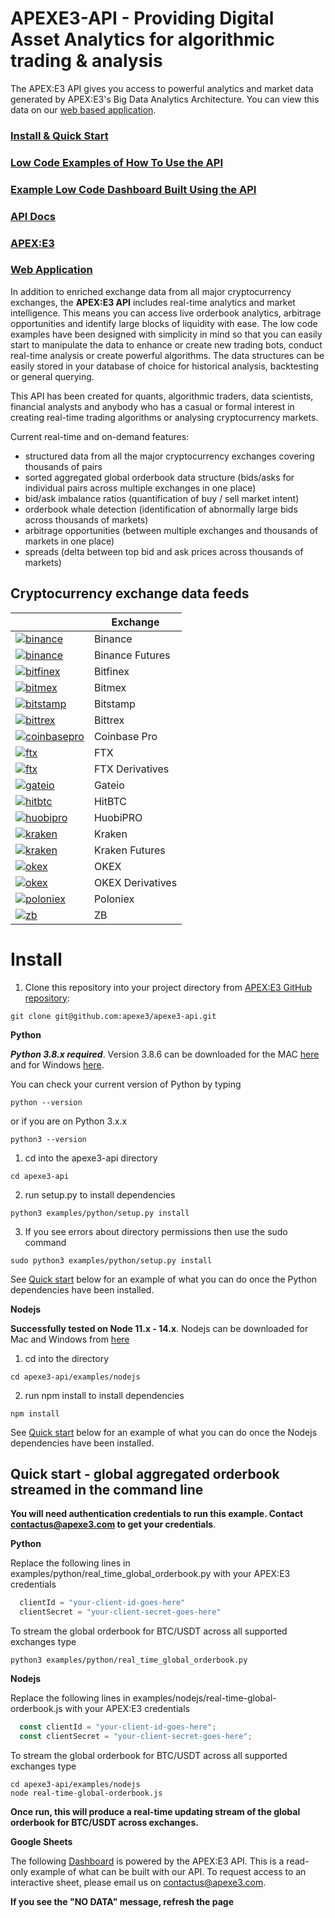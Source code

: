 # APEXE3-API - Providing Digital Asset Analytics for algorithmic trading & analysis
The APEX:E3 API gives you access to powerful analytics and market data generated by APEX:E3's Big Data Analytics Architecture. You can view this data on our [web based application](https://app.ae3platform.com).

### [Install & Quick Start](#install) 
### [Low Code Examples of How To Use the API](https://github.com/apexe3/apexe3-api/tree/main/examples) 
### [Example Low Code Dashboard Built Using the API](https://docs.google.com/spreadsheets/d/e/2PACX-1vQ8777n4TIZvcWjD48WrKxPiJcaTOZwBg2WWNyHgR8NnDgLMtCT1E2EPqb2d_otdLUw3YzBQgB6_bLv/pubhtml)
### [API Docs](https://api.ae3platform.com/docs) 
### [APEX:E3](https://www.apexe3.com)
### [Web Application](https://app.ae3platform.com/)

In addition to enriched exchange data from all major cryptocurrency exchanges, the **APEX:E3 API** includes real-time analytics and market intelligence. This means you can access live orderbook analytics, arbitrage opportunities and identify large blocks of liquidity with ease. The low code examples have been designed with simplicity in mind so that you can easily start to manipulate the data to enhance or create new trading bots, conduct real-time analysis or create powerful algorithms. The data structures can be easily stored in your database of choice for historical analysis, backtesting or general querying.

This API has been created for quants, algorithmic traders, data scientists, financial analysts and anybody who has a casual or formal interest in creating real-time trading algorithms or analysing cryptocurrency markets. 

Current real-time and on-demand features:

- structured data from all the major cryptocurrency exchanges covering thousands of pairs
- sorted aggregated global orderbook data structure (bids/asks for individual pairs across multiple exchanges in one place)  
- bid/ask imbalance ratios (quantification of buy / sell market intent)
- orderbook whale detection (identification of abnormally large bids across thousands of markets)
- arbitrage opportunities (between multiple exchanges and thousands of markets in one place) 
- spreads (delta between top bid and ask prices across thousands of markets)

## Cryptocurrency exchange data feeds

|      |Exchange|
|------|--------|
|[![binance](https://user-images.githubusercontent.com/1294454/29604020-d5483cdc-87ee-11e7-94c7-d1a8d9169293.jpg)](https://www.binance.com)|Binance|
|[![binance](https://user-images.githubusercontent.com/1294454/29604020-d5483cdc-87ee-11e7-94c7-d1a8d9169293.jpg)](https://www.binance.com)|Binance Futures |
|[![bitfinex](https://user-images.githubusercontent.com/1294454/27766244-e328a50c-5ed2-11e7-947b-041416579bb3.jpg)](https://www.bitfinex.com)|Bitfinex|  
|[![bitmex](https://user-images.githubusercontent.com/1294454/27766319-f653c6e6-5ed4-11e7-933d-f0bc3699ae8f.jpg)](https://www.bitmex.com)|Bitmex| 
|[![bitstamp](https://user-images.githubusercontent.com/1294454/27786377-8c8ab57e-5fe9-11e7-8ea4-2b05b6bcceec.jpg)](https://www.bitstamp.net)|Bitstamp|
|[![bittrex](https://user-images.githubusercontent.com/51840849/87153921-edf53180-c2c0-11ea-96b9-f2a9a95a455b.jpg)](https://bittrex.com)|Bittrex|  
|[![coinbasepro](https://user-images.githubusercontent.com/1294454/41764625-63b7ffde-760a-11e8-996d-a6328fa9347a.jpg)](https://pro.coinbase.com/)|Coinbase Pro|  
|[![ftx](https://user-images.githubusercontent.com/1294454/67149189-df896480-f2b0-11e9-8816-41593e17f9ec.jpg)](https://ftx.com)|FTX|
|[![ftx](https://user-images.githubusercontent.com/1294454/67149189-df896480-f2b0-11e9-8816-41593e17f9ec.jpg)](https://ftx.com)|FTX Derivatives|
|[![gateio](https://user-images.githubusercontent.com/1294454/31784029-0313c702-b509-11e7-9ccc-bc0da6a0e435.jpg)](https://www.gate.io)|Gateio|
|[![hitbtc](https://user-images.githubusercontent.com/1294454/27766555-8eaec20e-5edc-11e7-9c5b-6dc69fc42f5e.jpg)](https://hitbtc.com)|HitBTC|
|[![huobipro](https://user-images.githubusercontent.com/1294454/76137448-22748a80-604e-11ea-8069-6e389271911d.jpg)](https://www.huobi.com/en-us)|HuobiPRO|
|[![kraken](https://user-images.githubusercontent.com/51840849/76173629-fc67fb00-61b1-11ea-84fe-f2de582f58a3.jpg)](https://www.kraken.com)|Kraken|
|[![kraken](https://user-images.githubusercontent.com/51840849/76173629-fc67fb00-61b1-11ea-84fe-f2de582f58a3.jpg)](https://www.kraken.com)|Kraken Futures|
|[![okex](https://user-images.githubusercontent.com/1294454/32552768-0d6dd3c6-c4a6-11e7-90f8-c043b64756a7.jpg)](https://www.okex.com)|OKEX|
|[![okex](https://user-images.githubusercontent.com/1294454/32552768-0d6dd3c6-c4a6-11e7-90f8-c043b64756a7.jpg)](https://www.okex.com)|OKEX Derivatives|
|[![poloniex](https://user-images.githubusercontent.com/1294454/27766817-e9456312-5ee6-11e7-9b3c-b628ca5626a5.jpg)](https://poloniex.com)|Poloniex| 
|[![zb](https://user-images.githubusercontent.com/1294454/32859187-cd5214f0-ca5e-11e7-967d-96568e2e2bd1.jpg)](https://www.zb.com)|ZB|

# Install

1. Clone this repository into your project directory from [APEX:E3 GitHub repository](https://github.com/apexe3/apexe3-api):
```shell
git clone git@github.com:apexe3/apexe3-api.git
```

**Python**

***Python 3.8.x required***. Version 3.8.6 can be downloaded for the MAC [here](https://www.python.org/ftp/python/3.8.6/python-3.8.6-macosx10.9.pkg) and for Windows [here]( https://www.python.org/downloads/release/python-386/). 

You can check your current version of Python by typing

```shell
python --version
```
or if you are on Python 3.x.x

```shell
python3 --version
```

1. cd into the apexe3-api directory
```shell
cd apexe3-api
```

2. run setup.py to install dependencies
```shell
python3 examples/python/setup.py install 
```
3. If you see errors about directory permissions then use the sudo command
```shell
sudo python3 examples/python/setup.py install 
```

See [Quick start](https://github.com/apexe3/apexe3-api/blob/main/README.md#quick-start---global-aggregated-orderbook-streamed-in-the-command-line) below for an example of what you can do once the Python dependencies have been installed. 

**Nodejs**

**Successfully tested on Node 11.x - 14.x**. Nodejs can be downloaded for Mac and Windows from [here](https://nodejs.org/en/download/)

1. cd into the directory
```shell
cd apexe3-api/examples/nodejs
```
2. run npm install to install dependencies
```shell
npm install
```
See [Quick start](https://github.com/apexe3/apexe3-api/blob/main/README.md#quick-start---global-aggregated-orderbook-streamed-in-the-command-line) below for an example of what you can do once the Nodejs dependencies have been installed. 

## Quick start - global aggregated orderbook streamed in the command line

**You will need authentication credentials to run this example. Contact contactus@apexe3.com to get your credentials**. 

**Python**

Replace the following lines in examples/python/real_time_global_orderbook.py with your APEX:E3 credentials

```python
  clientId = "your-client-id-goes-here"
  clientSecret = "your-client-secret-goes-here"
```  

To stream the global orderbook for BTC/USDT across all supported exchanges type

```shell
python3 examples/python/real_time_global_orderbook.py
```
**Nodejs**

Replace the following lines in examples/nodejs/real-time-global-orderbook.js with your APEX:E3 credentials

```javascript
  const clientId = "your-client-id-goes-here";
  const clientSecret = "your-client-secret-goes-here";
```  

To stream the global orderbook for BTC/USDT across all supported exchanges type

```shell
cd apexe3-api/examples/nodejs
node real-time-global-orderbook.js
```

**Once run, this will produce a real-time updating stream of the global orderbook for BTC/USDT across exchanges.**


**Google Sheets**

The following [Dashboard](https://docs.google.com/spreadsheets/d/e/2PACX-1vQ8777n4TIZvcWjD48WrKxPiJcaTOZwBg2WWNyHgR8NnDgLMtCT1E2EPqb2d_otdLUw3YzBQgB6_bLv/pubhtml) is powered by the APEX:E3 API. This is a read-only example of what can be built with our API. To request access to an interactive sheet, please email us on contactus@apexe3.com.

 **If you see the "NO DATA" message, refresh the page**
